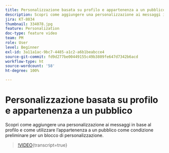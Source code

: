 ```yaml
---
title: Personalizzazione basata su profilo e appartenenza a un pubblico
description: Scopri come aggiungere una personalizzazione ai messaggi in base al profilo e come utilizzare l’appartenenza a un pubblico come condizione preliminare per un blocco di personalizzazione.
jira: KT-8034
thumbnail: 334078.jpg
feature: Personalization
doc-type: feature video
team: PM
role: User
level: Beginner
exl-id: 3a11a1ac-9bc7-4485-a1c2-a6b1beabcce4
source-git-commit: fd9d277be00449155c49b3809fe647d7342b6acd
workflow-type: ht
source-wordcount: '58'
ht-degree: 100%

---
```


# Personalizzazione basata su profilo e appartenenza a un pubblico

Scopri come aggiungere una personalizzazione ai messaggi in base al profilo e come utilizzare l’appartenenza a un pubblico come condizione preliminare per un blocco di personalizzazione.

>[!VIDEO](https://video.tv.adobe.com/v/334078?quality=12&learn=on){transcript=true}
